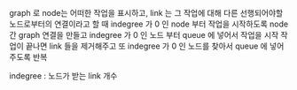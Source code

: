 graph 로 node는 어떠한 작업을 표시하고, link 는 그 작업에 대해 다른 선행되어야할 노드로부터의 연결이라고 할 때
indegree 가 0 인 node 부터 작업을 시작하도록 node 간 graph 연결을 만들고
indegree 가 0 인 노드 부터
queue 에 넣어서 작업을 시작
작업이 끝나면 link 들을 제거해주고
또 indegree 가 0 인 노드를 찾아서 queue 에 넣어주도록 반복


indegree : 노드가 받는 link 개수

